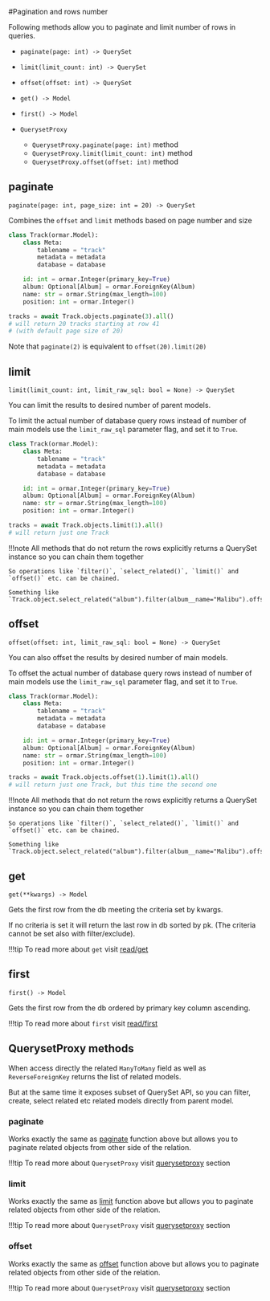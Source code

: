 #Pagination and rows number

Following methods allow you to paginate and limit number of rows in queries. 

* `paginate(page: int) -> QuerySet`
* `limit(limit_count: int) -> QuerySet`
* `offset(offset: int) -> QuerySet`
* `get() -> Model`
* `first() -> Model`


* `QuerysetProxy`
    * `QuerysetProxy.paginate(page: int)` method
    * `QuerysetProxy.limit(limit_count: int)` method
    * `QuerysetProxy.offset(offset: int)` method

## paginate

`paginate(page: int, page_size: int = 20) -> QuerySet`

Combines the `offset` and `limit` methods based on page number and size

```python
class Track(ormar.Model):
    class Meta:
        tablename = "track"
        metadata = metadata
        database = database

    id: int = ormar.Integer(primary_key=True)
    album: Optional[Album] = ormar.ForeignKey(Album)
    name: str = ormar.String(max_length=100)
    position: int = ormar.Integer()
```

```python
tracks = await Track.objects.paginate(3).all()
# will return 20 tracks starting at row 41 
# (with default page size of 20)
```

Note that `paginate(2)` is equivalent to `offset(20).limit(20)`

## limit

`limit(limit_count: int, limit_raw_sql: bool = None) -> QuerySet`

You can limit the results to desired number of parent models.

To limit the actual number of database query rows instead of number of main models
use the `limit_raw_sql` parameter flag, and set it to `True`.

```python
class Track(ormar.Model):
    class Meta:
        tablename = "track"
        metadata = metadata
        database = database

    id: int = ormar.Integer(primary_key=True)
    album: Optional[Album] = ormar.ForeignKey(Album)
    name: str = ormar.String(max_length=100)
    position: int = ormar.Integer()
```

```python
tracks = await Track.objects.limit(1).all()
# will return just one Track
```

!!!note
    All methods that do not return the rows explicitly returns a QuerySet instance so you can chain them together
    
    So operations like `filter()`, `select_related()`, `limit()` and `offset()` etc. can be chained.
    
    Something like `Track.object.select_related("album").filter(album__name="Malibu").offset(1).limit(1).all()`

## offset

`offset(offset: int, limit_raw_sql: bool = None) -> QuerySet`

You can also offset the results by desired number of main models.

To offset the actual number of database query rows instead of number of main models
use the `limit_raw_sql` parameter flag, and set it to `True`.

```python
class Track(ormar.Model):
    class Meta:
        tablename = "track"
        metadata = metadata
        database = database

    id: int = ormar.Integer(primary_key=True)
    album: Optional[Album] = ormar.ForeignKey(Album)
    name: str = ormar.String(max_length=100)
    position: int = ormar.Integer()
```

```python
tracks = await Track.objects.offset(1).limit(1).all()
# will return just one Track, but this time the second one
```

!!!note
    All methods that do not return the rows explicitly returns a QuerySet instance so you can chain them together
    
    So operations like `filter()`, `select_related()`, `limit()` and `offset()` etc. can be chained.
    
    Something like `Track.object.select_related("album").filter(album__name="Malibu").offset(1).limit(1).all()`



## get

`get(**kwargs) -> Model` 

Gets the first row from the db meeting the criteria set by kwargs.

If no criteria is set it will return the last row in db sorted by pk.
(The criteria cannot be set also with filter/exclude).

!!!tip
    To read more about `get` visit [read/get](./read/#get)


## first

`first() -> Model` 

Gets the first row from the db ordered by primary key column ascending.

!!!tip
    To read more about `first` visit [read/first](./read/#first)


## QuerysetProxy methods

When access directly the related `ManyToMany` field as well as `ReverseForeignKey`
returns the list of related models.

But at the same time it exposes subset of QuerySet API, so you can filter, create,
select related etc related models directly from parent model.

### paginate

Works exactly the same as [paginate](./#paginate) function above but allows you to paginate related
objects from other side of the relation.

!!!tip 
    To read more about `QuerysetProxy` visit [querysetproxy][querysetproxy] section

### limit

Works exactly the same as [limit](./#limit) function above but allows you to paginate related
objects from other side of the relation.

!!!tip 
    To read more about `QuerysetProxy` visit [querysetproxy][querysetproxy] section

### offset

Works exactly the same as [offset](./#offset) function above but allows you to paginate related
objects from other side of the relation.

!!!tip 
    To read more about `QuerysetProxy` visit [querysetproxy][querysetproxy] section

[querysetproxy]: ../relations/queryset-proxy.md
